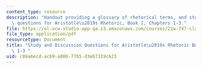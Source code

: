 ```yaml
---
content_type: resource
description: "Handout providing a glossary of rhetorical terms, and study and discussion\
  \ questions for Aristotle\u2019s Rhetoric, Book I, Chapters 1-3."
file: https://ol-ocw-studio-app-qa.s3.amazonaws.com/courses/21w-747-classical-rhetoric-and-modern-political-discourse-fall-2009/c86a6ecdac69a88677b5d3eb7119c623_MIT21W_747_01F09_study01.pdf
file_type: application/pdf
resourcetype: Document
title: "Study and Discussion Questions for Aristotle\u2019s Rhetoric Book I Chaps.\
  \ 1-3 "
uid: c86a6ecd-ac69-a886-77b5-d3eb7119c623
---
```

